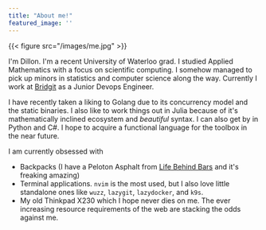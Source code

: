 ```yaml
---
title: "About me!"
featured_image: ''
---
```


{{< figure src="/images/me.jpg"  >}}

I'm Dillon. I'm a recent University of Waterloo grad. I studied Applied Mathematics with a focus on scientific computing. I somehow managed to pick up minors in statistics and computer science along the way. Currently I work at [Bridgit](https://www.bridgitsolutions.com) as a Junior Devops Engineer.

I have recently taken a liking to Golang due to its concurrency model and the static binaries. I also like to work things out in Julia because of it's mathematically inclined ecosystem and _beautiful_ syntax. I can also get by in Python and C#. I hope to acquire a functional language for the toolbox in the near future.

I am currently obsessed with
- Backpacks (I have a Peloton Asphalt from [Life Behind Bars](https://lbbjkt.com/) and it's freaking amazing)
- Terminal applications. `nvim` is the most used, but I also love little standalone ones like `wuzz`, `lazygit`, `lazydocker`, and `k9s`.
- My old Thinkpad X230 which I hope never dies on me. The ever increasing resource requirements of the web are stacking the odds against me.
